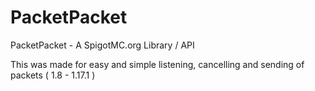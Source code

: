 # PacketPacket
PacketPacket - A SpigotMC.org Library / API

This was made for easy and simple listening, cancelling and sending of packets ( 1.8 - 1.17.1 )
